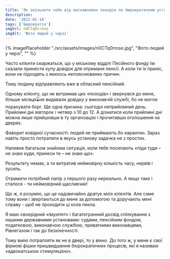 ```yaml
---
title: 'Як звільнити себе від виснажливих походів по бюрократичним установам?'
description:
date: '2022-01-18'
tags: ['Бюрократія']
imgUrl: n0CTq0rroso
imgAlt: 'Фото людей у черзі'
---
```


{% imagePlaceholder "./src/assets/images/n0CTq0rroso.jpg", "Фото людей у черзі", "" %}

Часто клієнти скаржаться, що у міському відділі Песійного фонду їм сказали принести купу довідок для отриманя пенсії. А коли ти їх приніс, вони не підходять з якихось непояснюваних причин.

Тому людину відправляють вже в обласний пенсійний.

Одному клієнту, що не витримав цих «походів» і звернувся до мене, більше місяця⌛️не видавали довідку у виконавчій службі, бо не могли порахувати борг.
Ще одна причина: сьогодні неприйомний день. Прийомні дні вівторок і четвер з 10 до 12. А дізнатися коли прийомні дні можна лише прийшовши в ту організацію і прочитавши оголошення на дверях.

Фаворит ковідної сучасності: людей не приймають бо карантин. Зараз навіть просто потрапити в якусь установу задачка не з простих.

Напевне багатьом знайома ситуація, коли тебе посилають «піди туди – не знаю куди, принеси те – не знаю що».

Результату немає, а ти витратив неймовірну кількість часу, нервів і зусиль.

Отримати потрібний папір з першого разу нереально. А якщо таке і сталося - ти неймовірний щасливчик!

Що ж, я розумію, що це надзвичайно дратує моїх клієнтів. Але саме тому вони і звертаються до мене за допомогою та доручають мені справу - щоб не проходити ці кола пекла.

Я маю своєрідний «імунітет» і багатогранний досвід спілкування з нашими державними установами: судами, пенсійним фондом, податковою, виконавчою службою, приватними виконавцями, Рівнегазом і так до безкінечності.

Тому вмію потрапляти як не в двері, то у вікно. До того ж, у мене є свої фірмові фішки пришвидшення бюрократичних процесів, які я називаю «адвокатською стимуляцією».
